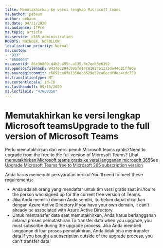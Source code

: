 ```yaml
---
title: Memutakhirkan ke versi lengkap Microsoft teams
ms.author: pebaum
author: pebaum
ms.date: 04/21/2020
ms.audience: ITPro
ms.topic: article
ms.service: o365-administration
ROBOTS: NOINDEX, NOFOLLOW
localization_priority: Normal
ms.custom:
- "933"
- "6500004"
ms.assetid: 86e9b860-d4b2-495c-a135-5c7ecb8e6192
ms.openlocfilehash: 94249c294c095fe14c8193451275de44d21ff90e
ms.sourcegitcommit: c6692ce0fa1358ec3529e59ca0ecdfdea4cdc759
ms.translationtype: MT
ms.contentlocale: id-ID
ms.lasthandoff: 09/15/2020
ms.locfileid: "47808350"
---
```

# <a name="upgrade-to-the-full-version-of-microsoft-teams"></a><span data-ttu-id="37111-102">Memutakhirkan ke versi lengkap Microsoft teams</span><span class="sxs-lookup"><span data-stu-id="37111-102">Upgrade to the full version of Microsoft Teams</span></span>

<span data-ttu-id="37111-103">Perlu memutakhirkan dari versi penuh Microsoft teams gratis?</span><span class="sxs-lookup"><span data-stu-id="37111-103">Need to upgrade from the free to the full version of Microsoft Teams?</span></span> <span data-ttu-id="37111-104">Lihat [memutakhirkan Microsoft teams gratis ke versi langganan microsoft 365](https://docs.microsoft.com/microsoftteams/upgrade-freemium)</span><span class="sxs-lookup"><span data-stu-id="37111-104">See [Upgrade Microsoft Teams free to Microsoft 365 subscription version](https://docs.microsoft.com/microsoftteams/upgrade-freemium)</span></span>

<span data-ttu-id="37111-105">Anda harus memenuhi persyaratan berikut:</span><span class="sxs-lookup"><span data-stu-id="37111-105">You'll need to meet these requirements:</span></span>

- <span data-ttu-id="37111-106">Anda adalah orang yang mendaftar untuk tim versi gratis saat ini.</span><span class="sxs-lookup"><span data-stu-id="37111-106">You're the person who signed up for the current free version of Teams.</span></span>
- <span data-ttu-id="37111-107">Jika Anda memiliki domain Anda sendiri, itu belum dapat dikaitkan dengan Azure Active Directory.</span><span class="sxs-lookup"><span data-stu-id="37111-107">If you have your own domain, it can't already be associated with Azure Active Directory.</span></span>
- <span data-ttu-id="37111-108">Untuk mentransfer data saat memutakhirkan, Anda harus berlangganan selama proses pemutakhiran.</span><span class="sxs-lookup"><span data-stu-id="37111-108">To transfer data when you upgrade, you must subscribe during the upgrade process.</span></span> <span data-ttu-id="37111-109">Jika Anda membeli langganan di luar proses pemutakhiran, Anda tidak bisa mentransfer data.</span><span class="sxs-lookup"><span data-stu-id="37111-109">If you bought a subscription outside of the upgrade process, you can't transfer data.</span></span>
